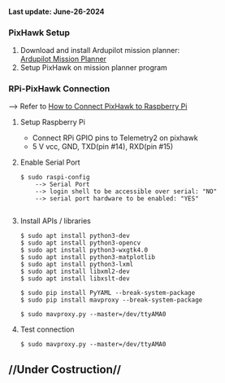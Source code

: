 <h4>Last update: June-26-2024</h4>
<h3>PixHawk Setup</h3>
<ol>
    <li> Download and install Ardupilot mission planner:<br/> 
    <a href="https://ardupilot.org/planner/docs/mission-planner-installation.html"> Ardupilot Mission Planner</a>
    </li>
    <li> Setup PixHawk on mission planner program
    </li>
</ol>


<h3>RPi-PixHawk Connection</h3>

--> Refer to <a href="https://www.youtube.com/watch?v=nIuoCYauW3s&t=246s">How to Connect PixHawk to Raspberry Pi</a> 

1. Setup Raspberry Pi
    - Connect RPi GPIO pins to Telemetry2 on pixhawk 
    - 5 V vcc, GND, TXD(pin #14), RXD(pin #15) 

2. Enable Serial Port

    ```
    $ sudo raspi-config
        --> Serial Port
        --> login shell to be accessible over serial: "NO"
        --> serial port hardware to be enabled: "YES"
        
    ```
3. Install APIs / libraries

    ```
    $ sudo apt install python3-dev
    $ sudo apt install python3-opencv
    $ sudo apt install python3-wxgtk4.0
    $ sudo apt install python3-matplotlib
    $ sudo apt install python3-lxml
    $ sudo apt install libxml2-dev
    $ sudo apt install libxslt-dev

    $ sudo pip install PyYAML --break-system-package
    $ sudo pip install mavproxy --break-system-package 

    $ sudo mavproxy.py --master=/dev/ttyAMA0
    
    ```

3. Test connection

    ```
    $ sudo mavproxy.py --master=/dev/ttyAMA0
    
    ```

<h2>//Under Costruction//</h2>
